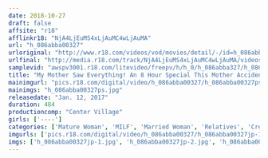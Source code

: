 ```yaml
---
date: 2018-10-27
draft: false
affsite: "r18"
afflinkr18: "NjA4LjEuMS4xLjAuMC4wLjAuMA"
url: "h_086abba00327"
urloriginal: "http://www.r18.com/videos/vod/movies/detail/-/id=h_086abba00327"
urlfinal: "http://media.r18.com/track/NjA4LjEuMS4xLjAuMC4wLjAuMA/videos/vod/movies/detail/-/id=h_086abba00327"
samplevid: "awspv3001.r18.com/litevideo/freepv/h/h_0/h_086abba327/h_086abba327_dmb_w.mp4"
title: "My Mother Saw Everything! An 8 Hour Special This Mother Accidentally Caught Her Son Masturbating, And Although She Knew It Was Wrong, She Was An Overprotective Mom Who Felt That She Had To Help, And Ended Up Allowing Him To Insert His Cock Into Her Willing Pussy..."
mainimgurl: "pics.r18.com/digital/video/h_086abba00327/h_086abba00327ps.jpg"
mainimgs: "h_086abba00327ps.jpg"
releasedate: "Jan. 12, 2017"
duration: 484
productioncomp: "Center Village"
girls: ['----']
categories: ['Mature Woman', 'MILF', 'Married Woman', 'Relatives', 'Creampie', 'Over 4 Hours', 'Hi-Def']
imgurls: ['pics.r18.com/digital/video/h_086abba00327/h_086abba00327jp-1.jpg', 'pics.r18.com/digital/video/h_086abba00327/h_086abba00327jp-2.jpg', 'pics.r18.com/digital/video/h_086abba00327/h_086abba00327jp-3.jpg', 'pics.r18.com/digital/video/h_086abba00327/h_086abba00327jp-4.jpg', 'pics.r18.com/digital/video/h_086abba00327/h_086abba00327jp-5.jpg', 'pics.r18.com/digital/video/h_086abba00327/h_086abba00327jp-6.jpg', 'pics.r18.com/digital/video/h_086abba00327/h_086abba00327jp-7.jpg', 'pics.r18.com/digital/video/h_086abba00327/h_086abba00327jp-8.jpg', 'pics.r18.com/digital/video/h_086abba00327/h_086abba00327jp-9.jpg', 'pics.r18.com/digital/video/h_086abba00327/h_086abba00327jp-10.jpg', 'pics.r18.com/digital/video/h_086abba00327/h_086abba00327jp-11.jpg', 'pics.r18.com/digital/video/h_086abba00327/h_086abba00327jp-12.jpg', 'pics.r18.com/digital/video/h_086abba00327/h_086abba00327jp-13.jpg', 'pics.r18.com/digital/video/h_086abba00327/h_086abba00327jp-14.jpg', 'pics.r18.com/digital/video/h_086abba00327/h_086abba00327jp-15.jpg', 'pics.r18.com/digital/video/h_086abba00327/h_086abba00327jp-16.jpg', 'pics.r18.com/digital/video/h_086abba00327/h_086abba00327jp-17.jpg', 'pics.r18.com/digital/video/h_086abba00327/h_086abba00327jp-18.jpg', 'pics.r18.com/digital/video/h_086abba00327/h_086abba00327jp-19.jpg', 'pics.r18.com/digital/video/h_086abba00327/h_086abba00327jp-20.jpg']
imgs: ['h_086abba00327jp-1.jpg', 'h_086abba00327jp-2.jpg', 'h_086abba00327jp-3.jpg', 'h_086abba00327jp-4.jpg', 'h_086abba00327jp-5.jpg', 'h_086abba00327jp-6.jpg', 'h_086abba00327jp-7.jpg', 'h_086abba00327jp-8.jpg', 'h_086abba00327jp-9.jpg', 'h_086abba00327jp-10.jpg', 'h_086abba00327jp-11.jpg', 'h_086abba00327jp-12.jpg', 'h_086abba00327jp-13.jpg', 'h_086abba00327jp-14.jpg', 'h_086abba00327jp-15.jpg', 'h_086abba00327jp-16.jpg', 'h_086abba00327jp-17.jpg', 'h_086abba00327jp-18.jpg', 'h_086abba00327jp-19.jpg', 'h_086abba00327jp-20.jpg']
---
```


